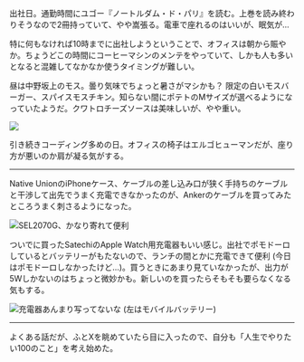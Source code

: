 出社日。通勤時間にユゴー『ノートルダム・ド・パリ』を読む。上巻を読み終わりそうなので2冊持っていて、やや嵩張る。電車で座れるのはいいが、眠気が...

特に何もなければ10時までに出社しようということで、オフィスは朝から賑やか。ちょうどこの時間にコーヒーマシンのメンテをやっていて、しかも人も多いとなると混雑してなかなか使うタイミングが難しい。

昼は中野坂上のモス。曇り気味でちょっと暑さがマシかも？ 限定の白いモスバーガー、スパイスモスチキン。知らない間にポテトのMサイズが選べるようになっていたようだ。クワトロチーズソースは美味しいが、やや重い。

![](https://photos.old.apkas.net/medium/202408/20240806-131554.webp)

引き続きコーディング多めの日。オフィスの椅子はエルゴヒューマンだが、座り方が悪いのか肩が凝る気がする。

---

Native UnionのiPhoneケース、ケーブルの差し込み口が狭く手持ちのケーブルと干渉して出先でうまく充電できなかったのが、Ankerのケーブルを買ってみたところうまく刺さるようになった。

![SEL2070G、かなり寄れて便利](https://photos.old.apkas.net/medium/202408/20240806-214605.webp)

ついでに買ったSatechiのApple Watch用充電器もいい感じ。出社でポモドーロしているとバッテリーがもたないので、ランチの間とかに充電できて便利 (今日はポモドーロしなかったけど...)。買うときにあまり見ていなかったが、出力が5Wしかないのはちょっと微妙かも。新しいのを買ったらそもそも要らなくなる気もする。

![充電器あんまり写ってないな (左はモバイルバッテリー)](https://photos.old.apkas.net/medium/202408/20240806-214638.webp)

---

よくある話だが、ふとXを眺めていたら目に入ったので、自分も「人生でやりたい100のこと」を考え始めた。
